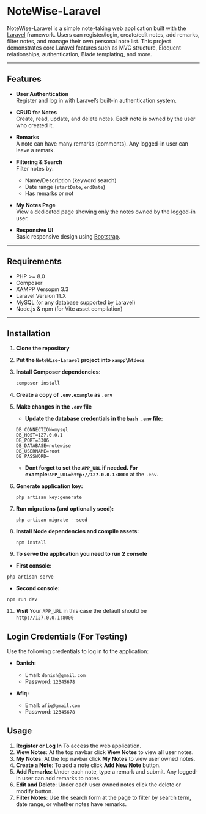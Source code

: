 # NoteWise-Laravel

NoteWise-Laravel is a simple note-taking web application built with the [Laravel](https://laravel.com/) framework. Users can register/login, create/edit notes, add remarks, filter notes, and manage their own personal note list. This project demonstrates core Laravel features such as MVC structure, Eloquent relationships, authentication, Blade templating, and more.

---

## Features

- **User Authentication**  
  Register and log in with Laravel’s built-in authentication system.

- **CRUD for Notes**  
  Create, read, update, and delete notes. Each note is owned by the user who created it.

- **Remarks**  
  A note can have many remarks (comments). Any logged-in user can leave a remark.

- **Filtering & Search**  
  Filter notes by:
  - Name/Description (keyword search)  
  - Date range (`startDate`, `endDate`)  
  - Has remarks or not

- **My Notes Page**  
  View a dedicated page showing only the notes owned by the logged-in user.

- **Responsive UI**  
  Basic responsive design using [Bootstrap](https://getbootstrap.com/). 

---

## Requirements

- PHP >= 8.0
- Composer
- XAMPP Versopm 3.3
- Laravel Version 11.X
- MySQL (or any database supported by Laravel)
- Node.js & npm (for Vite asset compilation)

---

## Installation

1. **Clone the repository**
2. **Put the ```NoteWise-Laravel``` project into ```xampp\htdocs```**
3. **Install Composer dependencies**:
   ```bash
   composer install
   ```
4. **Create a copy of ```.env.example``` as ```.env```**
5. **Make changes in the ```.env``` file**
   - **Update the database credentials in the ```bash .env``` file:**
   ```
   DB_CONNECTION=mysql
   DB_HOST=127.0.0.1
   DB_PORT=3306
   DB_DATABASE=notewise
   DB_USERNAME=root
   DB_PASSWORD=
   ```
   
   - **Dont forget to set the ```APP_URL``` if needed. For example:```APP_URL=http://127.0.0.1:8000```** at the ```.env```.

6. **Generate application key:**
   ```
   php artisan key:generate
   ```
8. **Run migrations (and optionally seed):**
   ```
   php artisan migrate --seed
   ```
9. **Install Node dependencies and compile assets:**
   ```
   npm install
   ```
10. **To serve the application you need to run 2 console**
   - **First console:**
   ```
   php artisan serve
   ```
   - **Second console:**
   ```
   npm run dev
   ```
11. **Visit**
    Your ```APP_URL``` in this case the default should be ```http://127.0.0.1:8000```

## Login Credentials (For Testing)

Use the following credentials to log in to the application:

- **Danish:**  
  - Email: `danish@gmail.com`  
  - Password: `12345678`

- **Afiq:**  
  - Email: `afiq@gmail.com`  
  - Password: `12345678`

## Usage

1. **Register or Log In** To access the web application.
2. **View Notes**: At the top navbar click **View Notes** to view all user notes.
3. **My Notes**: At the top navbar click **My Notes** to view user owned notes.
4. **Create a Note**: To add a note click **Add New Note** button.
5. **Add Remarks**: Under each note, type a remark and submit. Any logged-in user can add remarks to notes.
6. **Edit and Delete**:  Under each user owned notes click the delete or modify button.
7. **Filter Notes**: Use the search form at the page to filter by search term, date range, or whether notes have remarks.
    
